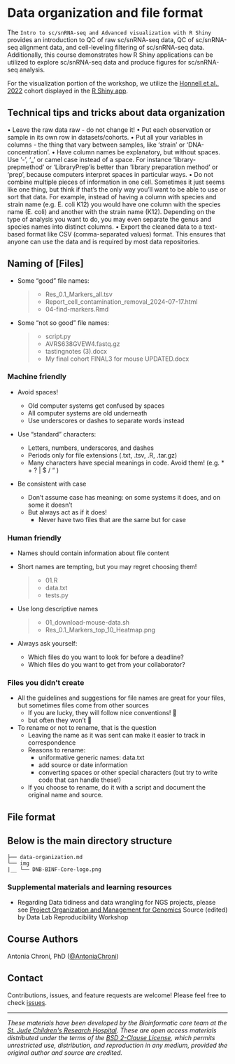 # Data organization and file format

The `Intro to sc/snRNA-seq and Advanced visualization with R Shiny` provides an introduction to QC of raw sc/snRNA-seq data, QC of sc/snRNA-seq alignment data, and cell-leveling filtering of sc/snRNA-seq data. Additionally, this course demonstrates how R Shiny applications can be utilized to explore sc/snRNA-seq data and produce figures for sc/snRNA-seq analysis.
 
 
For the visualization portion of the workshop, we utilize the [Honnell et al., 2022](https://doi.org/10.1038/s41467-021-27924-y) cohort displayed in the [R Shiny app](https://vsx2-deletion.stjude.org/).

## Technical tips and tricks about data organization

• Leave the raw data raw - do not change it!
• Put each observation or sample in its own row in datasets/cohorts.
• Put all your variables in columns - the thing that vary between samples, like ‘strain’ or ‘DNA-concentration’.
• Have column names be explanatory, but without spaces. Use ‘-’, ‘_’ or camel case instead of a space. For instance ‘library-prepmethod’
or ‘LibraryPrep’is better than ’library preparation method’ or ‘prep’, because computers interpret spaces in particular ways.
• Do not combine multiple pieces of information in one cell. Sometimes it just seems like one thing, but think if that’s the only way
you’ll want to be able to use or sort that data. For example, instead of having a column with species and strain name (e.g. E. coli
K12) you would have one column with the species name (E. coli) and another with the strain name (K12). Depending on the type of
analysis you want to do, you may even separate the genus and species names into distinct columns.
• Export the cleaned data to a text-based format like CSV (comma-separated values) format. This ensures that anyone can use the
data and is required by most data repositories.


## Naming of [Files]

- Some “good” file names:
    > - Res_0.1_Markers_all.tsv
    > - Report_cell_contamination_removal_2024-07-17.html
    > - 04-find-markers.Rmd

- Some “not so good” file names:
    > - script.py
    > - AVRS638GVEW4.fastq.gz
    > - tastingnotes (3).docx
    > - My final cohort FINAL3 for mouse UPDATED.docx

### Machine friendly

- Avoid spaces!
  - Old computer systems get confused by spaces
  - All computer systems are old underneath
  - Use underscores or dashes to separate words instead

- Use “standard” characters:
  - Letters, numbers, underscores, and dashes
  - Periods only for file extensions (.txt, .tsv, .R, .tar.gz)
  - Many characters have special meanings in code. Avoid them! (e.g. * + ? | $ / “ )

- Be consistent with case
  - Don’t assume case has meaning: on some systems it does, and on some it doesn’t
  - But always act as if it does!
    - Never have two files that are the same but for case


### Human friendly

- Names should contain information about file content
- Short names are tempting, but you may regret choosing them!
    > - 01.R
    > - data.txt
    > - tests.py

- Use long descriptive names
    > - 01_download-mouse-data.sh
    > - Res_0.1_Markers_top_10_Heatmap.png

- Always ask yourself:
    - Which files do you want to look for before a deadline?
    - Which files do you want to get from your collaborator?

### Files you didn’t create

- All the guidelines and suggestions for file names are great for your files, but sometimes files come from other sources
    - If you are lucky, they will follow nice conventions! 🎉
    - but often they won’t 🫤
- To rename or not to rename, that is the question
    - Leaving the name as it was sent can make it easier to track in correspondence
    - Reasons to rename:
       - uniformative generic names: data.txt
       - add source or date information
       - converting spaces or other special characters (but try to write code that can handle these!)
    - If you choose to rename, do it with a script and document the original name and source.


## File format





## Below is the main directory structure 

```
├── data-organization.md
└── img
|__ └── DNB-BINF-Core-logo.png
```


### Supplemental materials and learning resources
* Regarding Data tidiness and data wrangling for NGS projects, please see [Project Organization and Management for Genomics](https://datacarpentry.org/organization-genomics/)
Source (edited) by Data Lab Reproducibility Workshop

## Course Authors

Antonia Chroni, PhD ([@AntoniaChroni](https://github.com/AntoniaChroni))

## Contact

Contributions, issues, and feature requests are welcome! Please feel free to check [issues](https://github.com/stjude-dnb-binfcore/trainings/issues).

---

*These materials have been developed by the Bioinformatic core team at the [St. Jude Children's Research Hospital](https://www.stjude.org/). These are open access materials distributed under the terms of the [BSD 2-Clause License](https://opensource.org/license/bsd-2-clause), which permits unrestricted use, distribution, and reproduction in any medium, provided the original author and source are credited.*